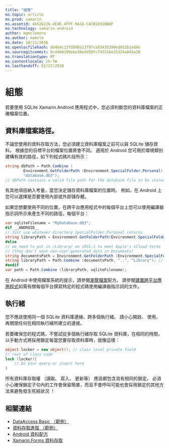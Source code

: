 ```yaml
---
title: "組態"
ms.topic: article
ms.prod: xamarin
ms.assetid: 44526226-4E4E-4FFF-9A16-CA7B1E01BB8F
ms.technology: xamarin-android
author: mgmclemore
ms.author: mamcle
ms.date: 10/11/2016
ms.openlocfilehash: dd4b4c13fd860a13f97ca93435399ed952b1ed0e
ms.sourcegitcommit: 6cd40d190abe38edd50fc74331be15324a845a28
ms.translationtype: MT
ms.contentlocale: zh-TW
ms.lasthandoff: 02/27/2018
---
```

# <a name="configuration"></a>組態

若要使用 SQLite Xamarin.Android 應用程式中，您必須判斷您的資料庫檔案的正確檔案位置。

## <a name="database-file-path"></a>資料庫檔案路徑。

不論您使用的資料存取方法，您必須建立資料庫檔案之前可以與 SQLite 儲存資料。 根據您的目標平台的檔案位置將會不同。 適用於 Android 您可用於環境類別建構有效的路徑，如下列程式碼片段所示：

```csharp
string dbPath = Path.Combine (
        Environment.GetFolderPath (Environment.SpecialFolder.Personal),
        "database.db3");
// dbPath contains a valid file path for the database file to be stored
```

有其他項目納入考量，當您決定儲存資料庫檔案的位置時。 例如，在 Android 上您可以選擇是否要使用內部或外部儲存體。

如果您想要使用不同的位置，在跨平台應用程式中的每個平台上您可以使用編譯器指示詞所示來產生不同的路徑，每個平台：

```csharp
var sqliteFilename = "MyDatabase.db3";
#if __ANDROID__
// Just use whatever directory SpecialFolder.Personal returns
string libraryPath = Environment.GetFolderPath(Environment.SpecialFolder.Personal); ;
#else
// we need to put in /Library/ on iOS5.1 to meet Apple's iCloud terms
// (they don't want non-user-generated data in Documents)
string documentsPath = Environment.GetFolderPath (Environment.SpecialFolder.Personal); // Documents folder
string libraryPath = Path.Combine (documentsPath, "..", "Library"); // Library folder instead
#endif
var path = Path.Combine (libraryPath, sqliteFilename);
```

在 Android 中使用檔案系統的提示，請參閱[瀏覽檔案](https://developer.xamarin.com/recipes/android/data/Files/Browse_Files)配方。 請參閱[建置跨平台應用程式](~/cross-platform/app-fundamentals/building-cross-platform-applications/index.md)如需有關每個平台撰寫特定的程式碼使用編譯器指示詞的文件。

## <a name="threading"></a>執行緒

您不應該使用同一個 SQLite 資料庫連線，跨多個執行緒。 請小心開啟、 使用，再關閉任何在相同執行緒所建立的連接。

若要確保您的程式碼，不嘗試從多個執行緒存取 SQLite 資料庫，在相同的時間，以手動方式將採用鎖定每當您要存取資料庫時，就像這樣：

```csharp
object locker = new object(); // class level private field
// rest of class code
lock (locker){
    // Do your query or insert here
}
```

所有資料庫存取權 （讀取、 寫入、 更新等） 應該都包含具有相同的鎖定。 必須小心確保鎖定子句內的工作會保留簡單，而且不會呼叫可能也會採用鎖定的其他方法來避免發生死結狀況 ！


## <a name="related-links"></a>相關連結

- [DataAccess Basic （範例）](https://github.com/xamarin/mobile-samples/tree/master/DataAccess/Basic)
- [資料存取進階 （範例）](https://github.com/xamarin/mobile-samples/tree/master/DataAccess/Advanced)
- [Android 資料配方](https://developer.xamarin.com/recipes/android/data/)
- [Xamarin.Forms 資料存取](~/xamarin-forms/app-fundamentals/databases.md)
